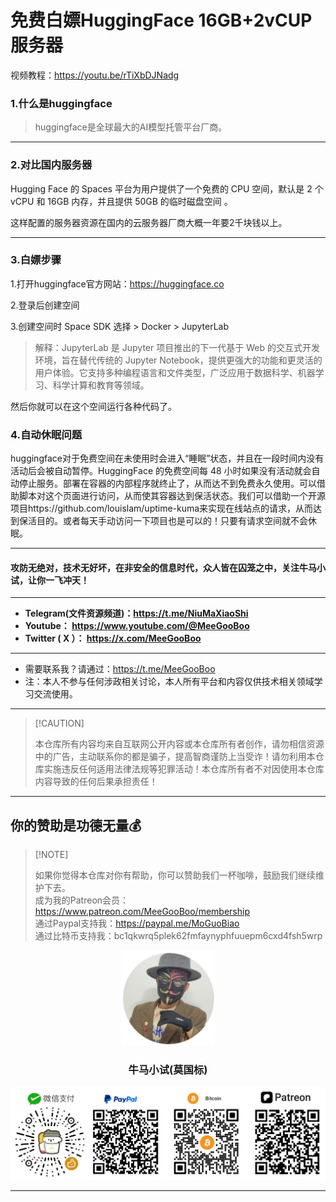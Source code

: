 # 免费白嫖HuggingFace 16GB+2vCUP 服务器

视频教程：https://youtu.be/rTiXbDJNadg

### 1.什么是huggingface

> huggingface是全球最大的AI模型托管平台厂商。

****

### 2.对比国内服务器

Hugging Face 的 Spaces 平台为用户提供了一个免费的 CPU 空间，默认是 2 个 vCPU 和 16GB 内存，并且提供 50GB 的临时磁盘空间 。

这样配置的服务器资源在国内的云服务器厂商大概一年要2千块钱以上。

****

### 3.白嫖步骤

1.打开huggingface官方网站：https://huggingface.co

2.登录后创建空间

3.创建空间时 Space SDK 选择 > Docker > JupyterLab

> 解释：JupyterLab 是 Jupyter 项目推出的下一代基于 Web 的交互式开发环境，旨在替代传统的 Jupyter Notebook，提供更强大的功能和更灵活的用户体验。它支持多种编程语言和文件类型，广泛应用于数据科学、机器学习、科学计算和教育等领域。

然后你就可以在这个空间运行各种代码了。

### 4.自动休眠问题

huggingface对于免费空间在未使用时会进入“睡眠”状态，并且在一段时间内没有活动后会被自动暂停。HuggingFace 的免费空间每 48 小时如果没有活动就会自动停止服务。部署在容器的内部程序就终止了，从而达不到免费永久使用。可以借助脚本对这个页面进行访问，从而使其容器达到保活状态。我们可以借助一个开源项目https://github.com/louislam/uptime-kuma来实现在线站点的请求，从而达到保活目的。或者每天手动访问一下项目也是可以的！只要有请求空间就不会休眠。






****

#### 攻防无绝对，技术无好坏，在非安全的信息时代，众人皆在囚笼之中，关注牛马小试，让你一飞冲天！

****

- **Telegram(文件资源频道)：https://t.me/NiuMaXiaoShi**
- **Youtube：  https://www.youtube.com/@MeeGooBoo**
- **Twitter ( X ）：  https://x.com/MeeGooBoo**

****

- 需要联系我？请通过：https://t.me/MeeGooBoo
- 注：本人不参与任何涉政相关讨论，本人所有平台和内容仅供技术相关领域学习交流使用。

****

>  [!CAUTION]
>
> 本仓库所有内容均来自互联网公开内容或本仓库所有者创作，请勿相信资源中的广告，主动联系你的都是骗子，提高智商谨防上当受诈！请勿利用本仓库实施违反任何适用法律法规等犯罪活动！本仓库所有者不对因使用本仓库内容导致的任何后果承担责任！

****

## 你的赞助是功德无量💰

>  [!NOTE]
>
> 如果你觉得本仓库对你有帮助，你可以赞助我们一杯咖啡，鼓励我们继续维护下去。<br>
> 成为我的Patreon会员：https://www.patreon.com/MeeGooBoo/membership<br>
> 通过Paypal支持我：https://paypal.me/MoGuoBiao<br>
> 通过比特币支持我：bc1qkwrq5plek62fmfaynyphfuuepm6cxd4fsh5wrp



<p align="center" >
    <img src="https://raw.githubusercontent.com/MeeGooBoo/2025/refs/heads/main/static/imgs/logo.png" width="150">
    <h3 align="center">牛马小试(莫国标)</h3>
    <p align="center">
        <img src="https://raw.githubusercontent.com/MeeGooBoo/2025/refs/heads/main/static/imgs/pays.png">
    </p>
</p>


****
